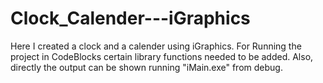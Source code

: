 # Clock_Calender---iGraphics
Here I created a clock and a calender using iGraphics. For Running the project in CodeBlocks certain library functions needed to be added.
Also, directly the output can be shown running "iMain.exe" from debug.
